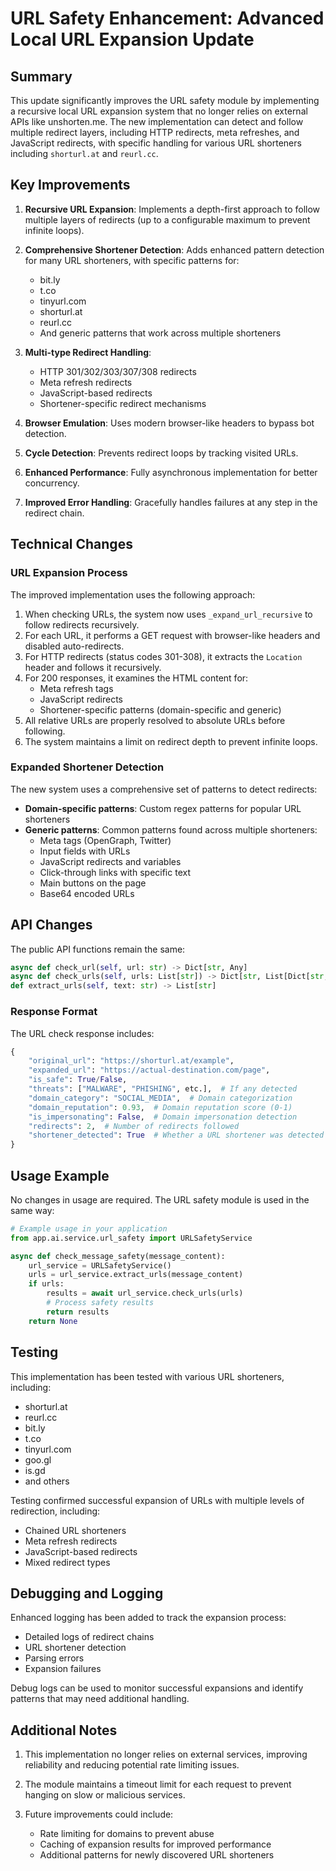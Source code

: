 # URL Safety Enhancement: Advanced Local URL Expansion Update

## Summary
This update significantly improves the URL safety module by implementing a recursive local URL expansion system that no longer relies on external APIs like unshorten.me. The new implementation can detect and follow multiple redirect layers, including HTTP redirects, meta refreshes, and JavaScript redirects, with specific handling for various URL shorteners including `shorturl.at` and `reurl.cc`.

## Key Improvements

1. **Recursive URL Expansion**: Implements a depth-first approach to follow multiple layers of redirects (up to a configurable maximum to prevent infinite loops).

2. **Comprehensive Shortener Detection**: Adds enhanced pattern detection for many URL shorteners, with specific patterns for:
   - bit.ly
   - t.co
   - tinyurl.com
   - shorturl.at
   - reurl.cc
   - And generic patterns that work across multiple shorteners

3. **Multi-type Redirect Handling**:
   - HTTP 301/302/303/307/308 redirects
   - Meta refresh redirects
   - JavaScript-based redirects
   - Shortener-specific redirect mechanisms

4. **Browser Emulation**: Uses modern browser-like headers to bypass bot detection.

5. **Cycle Detection**: Prevents redirect loops by tracking visited URLs.

6. **Enhanced Performance**: Fully asynchronous implementation for better concurrency.

7. **Improved Error Handling**: Gracefully handles failures at any step in the redirect chain.

## Technical Changes

### URL Expansion Process

The improved implementation uses the following approach:

1. When checking URLs, the system now uses `_expand_url_recursive` to follow redirects recursively.
2. For each URL, it performs a GET request with browser-like headers and disabled auto-redirects.
3. For HTTP redirects (status codes 301-308), it extracts the `Location` header and follows it recursively.
4. For 200 responses, it examines the HTML content for:
   - Meta refresh tags
   - JavaScript redirects
   - Shortener-specific patterns (domain-specific and generic)
5. All relative URLs are properly resolved to absolute URLs before following.
6. The system maintains a limit on redirect depth to prevent infinite loops.

### Expanded Shortener Detection

The new system uses a comprehensive set of patterns to detect redirects:

- **Domain-specific patterns**: Custom regex patterns for popular URL shorteners
- **Generic patterns**: Common patterns found across multiple shorteners:
  - Meta tags (OpenGraph, Twitter)
  - Input fields with URLs
  - JavaScript redirects and variables
  - Click-through links with specific text
  - Main buttons on the page
  - Base64 encoded URLs

## API Changes

The public API functions remain the same:

```python
async def check_url(self, url: str) -> Dict[str, Any]
async def check_urls(self, urls: List[str]) -> Dict[str, List[Dict[str, Any]]]
def extract_urls(self, text: str) -> List[str]
```

### Response Format

The URL check response includes:

```python
{
    "original_url": "https://shorturl.at/example",
    "expanded_url": "https://actual-destination.com/page",
    "is_safe": True/False,
    "threats": ["MALWARE", "PHISHING", etc.],  # If any detected
    "domain_category": "SOCIAL_MEDIA",  # Domain categorization
    "domain_reputation": 0.93,  # Domain reputation score (0-1)
    "is_impersonating": False,  # Domain impersonation detection
    "redirects": 2,  # Number of redirects followed
    "shortener_detected": True  # Whether a URL shortener was detected
}
```

## Usage Example

No changes in usage are required. The URL safety module is used in the same way:

```python
# Example usage in your application
from app.ai.service.url_safety import URLSafetyService

async def check_message_safety(message_content):
    url_service = URLSafetyService()
    urls = url_service.extract_urls(message_content)
    if urls:
        results = await url_service.check_urls(urls)
        # Process safety results
        return results
    return None
```

## Testing

This implementation has been tested with various URL shorteners, including:
- shorturl.at
- reurl.cc
- bit.ly
- t.co
- tinyurl.com
- goo.gl
- is.gd
- and others

Testing confirmed successful expansion of URLs with multiple levels of redirection, including:
- Chained URL shorteners
- Meta refresh redirects
- JavaScript-based redirects
- Mixed redirect types

## Debugging and Logging

Enhanced logging has been added to track the expansion process:
- Detailed logs of redirect chains
- URL shortener detection
- Parsing errors
- Expansion failures

Debug logs can be used to monitor successful expansions and identify patterns that may need additional handling.

## Additional Notes

1. This implementation no longer relies on external services, improving reliability and reducing potential rate limiting issues.

2. The module maintains a timeout limit for each request to prevent hanging on slow or malicious services.

3. Future improvements could include:
   - Rate limiting for domains to prevent abuse
   - Caching of expansion results for improved performance
   - Additional patterns for newly discovered URL shorteners 
